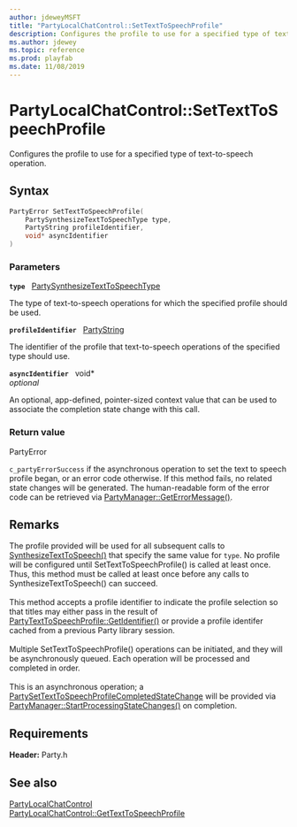 ```yaml
---
author: jdeweyMSFT
title: "PartyLocalChatControl::SetTextToSpeechProfile"
description: Configures the profile to use for a specified type of text-to-speech operation.
ms.author: jdewey
ms.topic: reference
ms.prod: playfab
ms.date: 11/08/2019
---
```


# PartyLocalChatControl::SetTextToSpeechProfile  

Configures the profile to use for a specified type of text-to-speech operation.  

## Syntax  
  
```cpp
PartyError SetTextToSpeechProfile(  
    PartySynthesizeTextToSpeechType type,  
    PartyString profileIdentifier,  
    void* asyncIdentifier  
)  
```  
  
### Parameters  
  
**`type`** &nbsp; [PartySynthesizeTextToSpeechType](../../../enums/partysynthesizetexttospeechtype.md)  
  
The type of text-to-speech operations for which the specified profile should be used.  
  
**`profileIdentifier`** &nbsp; [PartyString](../../../typedefs.md)  
  
The identifier of the profile that text-to-speech operations of the specified type should use.  
  
**`asyncIdentifier`** &nbsp; void*  
*optional*  
  
An optional, app-defined, pointer-sized context value that can be used to associate the completion state change with this call.  
  
  
### Return value  
PartyError
  
```c_partyErrorSuccess``` if the asynchronous operation to set the text to speech profile began, or an error code otherwise. If this method fails, no related state changes will be generated. The human-readable form of the error code can be retrieved via [PartyManager::GetErrorMessage()](../../PartyManager/methods/partymanager_geterrormessage.md).
  
## Remarks  
  
The profile provided will be used for all subsequent calls to [SynthesizeTextToSpeech()](partylocalchatcontrol_synthesizetexttospeech.md) that specify the same value for `type`. No profile will be configured until SetTextToSpeechProfile() is called at least once. Thus, this method must be called at least once before any calls to SynthesizeTextToSpeech() can succeed. <br /><br /> This method accepts a profile identifier to indicate the profile selection so that titles may either pass in the result of [PartyTextToSpeechProfile::GetIdentifier()](../../PartyTextToSpeechProfile/methods/partytexttospeechprofile_getidentifier.md) or provide a profile identifer cached from a previous Party library session.   <br /><br /> Multiple SetTextToSpeechProfile() operations can be initiated, and they will be asynchronously queued. Each operation will be processed and completed in order.   <br /><br /> This is an asynchronous operation; a [PartySetTextToSpeechProfileCompletedStateChange](../../../structs/partysettexttospeechprofilecompletedstatechange.md) will be provided via [PartyManager::StartProcessingStateChanges()](../../PartyManager/methods/partymanager_startprocessingstatechanges.md) on completion.
  
## Requirements  
  
**Header:** Party.h
  
## See also  
[PartyLocalChatControl](../partylocalchatcontrol.md)  
[PartyLocalChatControl::GetTextToSpeechProfile](partylocalchatcontrol_gettexttospeechprofile.md)
  
  
